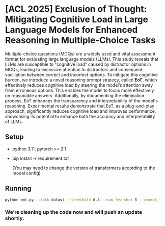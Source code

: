# [ACL 2025] Exclusion of Thought: Mitigating Cognitive Load in Large Language Models for Enhanced Reasoning in Multiple-Choice Tasks



Multiple-choice questions (MCQs) are a widely used and vital assessment format for evaluating large language models (LLMs). This study reveals that LLMs are susceptible to "cognitive load" caused by distractor options in MCQs, leading to excessive attention to distractors and consequent vacillation between correct and incorrect options. To mitigate this cognitive burden, we introduce a novel reasoning prompt strategy, called **EoT**, which effectively reduces cognitive load by steering the model’s attention away from erroneous options. This enables the model to focus more effectively on reasonable answers. Additionally, by documenting the elimination process, EoT enhances the transparency and interpretability of the model's reasoning. Experimental results demonstrate that EoT, as a plug-and-play approach, significantly reduces cognitive load and improves performance, showcasing its potential to enhance both the accuracy and interpretability of LLMs. 





## Setup

- python 3.11, pytorch >= 2.1

- pip install -r requirement.txt

  (You may need to change the version of transformers according to the model config)

## Running



```bash
python eot.py --task datast --threshold 0.3 --num_few_shot 5 --prompt_type [standard/cot/zero_shot_cot/complex_cot] --setting [eot/bbase] --p 2
```



### We’re cleaning up the code now and will push an update shortly.

